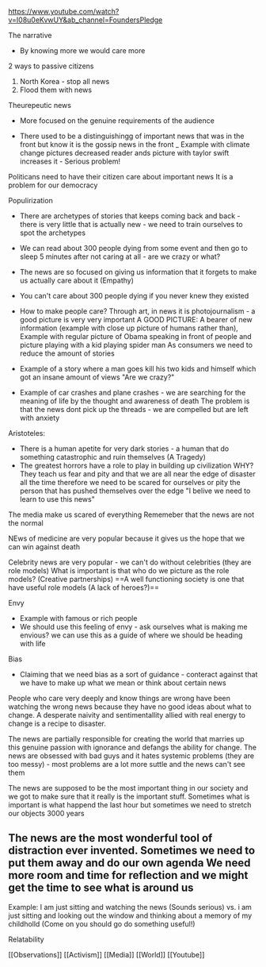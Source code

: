 https://www.youtube.com/watch?v=I08u0eKvwUY&ab_channel=FoundersPledge

The narrative
- By knowing more we would care more

2 ways to passive citizens
1. North Korea - stop all news
2. Flood them with news

Theurepeutic news
- More focused on the genuine requirements of the audience

- There used to be a distinguishingg of important news that was in the front but know it is the gossip news in the front
  _ Example with climate change pictures decreased reader ands picture with taylor swift increases it - Serious problem! 

Politicans need to have their citizen care about important news 
It is a problem for our democracy

Populirization 
- There are archetypes of stories that keeps coming back and back - there is very little that is actually new - we need to train ourselves to spot the archetypes

- We can read about 300 people dying from some event and then go to sleep 5 minutes after not caring at all - are we crazy or what?
- The news are so focused on giving us information that it forgets to make us actually care about it (Empathy)
- You can't care about 300 people dying if you never knew they existed
- How to make people care? Through art, in news it is photojournalism - a good picture is very very important
  A GOOD PICTURE: A bearer of new information (example with close up picture of humans rather than), Example with regular picture of Obama speaking in front of people and picture playing with a kid playing spider man
As consumers we need to reduce the amount of stories

- Example of a story where a man goes kill his two kids and himself which got an insane amount of views "Are we crazy?"
- Example of car crashes and plane crashes - we are searching for the meaning of life by the thought and awareness of death 
  The problem is that the news dont pick up the threads - we are compelled but are left with anxiety 

Aristoteles:
- There is a human apetite for very dark stories - a human that do something catastrophic and ruin themselves (A Tragedy)
- The greatest horrors have a role to play in building up civilization WHY? They teach us fear and pity and that we are all near the edge of disaster all the time therefore we need to be scared for ourselves or pity the person that has pushed themselves over the edge
  "I belive we need to learn to use this news"


The media make us scared of everything
Rememeber that the news are not the normal

NEws of medicine are very popular because it gives us the hope that we can win against death

Celebrity news are very popular - we can't do without celebrities (they are role models) What is important is that who do we picture as the role models? (Creative partnerships)
==A well functioning society is one that have useful role models (A lack of heroes?)==

Envy 
- Example with famous or rich people
- We should use this feeling of envy - ask ourselves what is making me envious? we can use this as a guide of where we should be heading with life


Bias
- Claiming that we need bias as a sort of guidance - conteract against that we have to make up what we mean or think about certain news


People who care very deeply and know things are wrong have been watching the wrong news because they have no good ideas about what to change. A desperate naivity and sentimentallity allied with real energy to change is a recipe to disaster. 

The news are partially responsible for creating the world that marries up this genuine passion with ignorance and defangs the ability for change. 
The news are obsessed with bad guys and it hates systemic problems (they are too messy) - most problems are a lot more suttle and the news can't see them

The news are supposed to be the most important thing in our society and we got to make sure that it really is the important stuff. Sometimes what is important is what happend the last hour but sometimes we need to stretch our objects 3000 years

The news are the most wonderful tool of distraction ever invented. Sometimes we need to put them away and do our own agenda
We need more room and time for reflection and we might get the time to see what is around us
-


Example: I am just sitting and watching the news (Sounds serious) vs. i am just sitting and looking out the window and thinking about a memory of my childholld (Come on you should go do something useful!)



Relatability

[[Observations]]
[[Activism]]
[[Media]]
[[World]] 
[[Youtube]]
